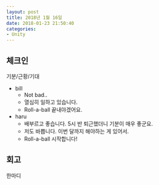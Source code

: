 ```yaml
---
layout: post
title: 2018년 1월 16일
date: 2018-01-23 21:50:40
categories:
- Unity
---
```


## 체크인

기분/근황/기대

* bill
  * Not bad..
  * 열심히 일하고 있습니다.
  * Roll-a-ball 끝내야겠어요.
* haru
  * 배부르고 좋습니다. 5시 반 퇴근했더니 기분이 매우 좋군요.
  * 저도 바쁩니다. 이번 달까지 해야하는 게 있어서.
  * Roll-a-ball 시작합니다!

## 회고

한마디
